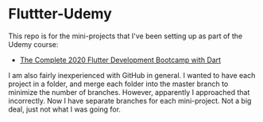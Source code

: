 # Fluttter-Udemy

This repo is for the mini-projects that I've been setting up as part of the Udemy course:
* [The Complete 2020 Flutter Development Bootcamp with Dart](https://www.udemy.com/course/flutter-bootcamp-with-dart/)

I am also fairly inexperienced with GitHub in general. I wanted to have each project in a folder, and merge each folder into the master branch to minimize the number of branches. However, apparently I approached that incorrectly. Now I have separate branches for each mini-project. Not a big deal, just not what I was going for.
